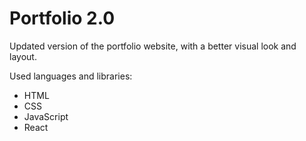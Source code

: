 # Portfolio 2.0
Updated version of the portfolio website, with a better visual look and layout.

Used languages and libraries:
- HTML
- CSS
- JavaScript
- React